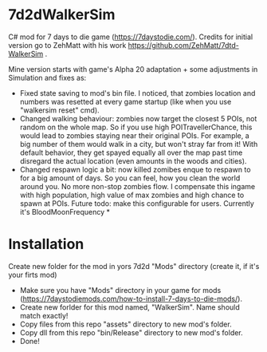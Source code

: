 # 7d2dWalkerSim
C# mod for 7 days to die game (https://7daystodie.com/).
Credits for initial version go to ZehMatt with his work https://github.com/ZehMatt/7dtd-WalkerSim .

Mine version starts with game's Alpha 20 adaptation + some adjustments in Simulation and fixes as:
- Fixed state saving to mod's bin file. I noticed, that zombies location and numbers was resetted at every game startup (like when you use "walkersim reset" cmd).
- Changed walking behaviour: zombies now target the closest 5 POIs, not random on the whole map. So if you use high POITravellerChance, this would lead to zombies staying near their original POIs. For example, a big number of them would walk in a city, but won't stray far from it! With default behavior, they get spayed equally all over the map past time disregard the actual location (even amounts in the woods and cities).
- Changed respawn logic a bit: now killed zomibes enque to respawn to for a big amount of days. So you can feel, how you clean the world around you. No more non-stop zombies flow. I compensate this ingame with high population, high value of max zombies and high chance to spawn at POIs. Future todo: make this configurable for users. Currently it's BloodMoonFrequency * 

# Installation 
Create new folder for the mod in yors 7d2d "Mods" directory (create it, if it's your firts mod)
- Make sure you have "Mods" directory in your game for mods (https://7daystodiemods.com/how-to-install-7-days-to-die-mods/).
- Create new forlder for this mod named, "WalkerSim". Name should match exactly!
- Copy files from this repo "assets" directory to new mod's folder.
- Copy dll from this repo "bin/Release" directory to new mod's folder.
- Done!

